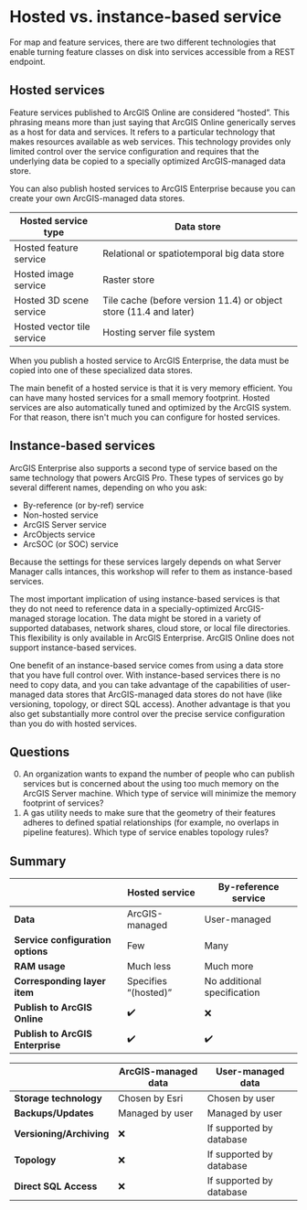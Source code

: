 # Hosted vs. instance-based service

For map and feature services, there are two different technologies that enable turning feature classes on disk into services accessible from a REST endpoint. 

## Hosted services
Feature services published to ArcGIS Online are considered “hosted”. This phrasing means more than just saying that ArcGIS Online generically serves as a host for data and services. It refers to a particular technology that makes resources available as web services. This technology provides only limited control over the service configuration and requires that the underlying data be copied to a specially optimized ArcGIS-managed data store.

You can also publish hosted services to ArcGIS Enterprise because you can create your own ArcGIS-managed data stores. 

|Hosted service type|Data store|
|---|---|
|Hosted feature service|Relational or spatiotemporal big data store|
|Hosted image service|Raster store|
|Hosted 3D scene service|Tile cache (before version 11.4) or object store (11.4 and later)|
|Hosted vector tile service|Hosting server file system|

When you publish a hosted service to ArcGIS Enterprise, the data must be copied into one of these specialized data stores.

The main benefit of a hosted service is that it is very memory efficient. You can have many hosted services for a small memory footprint. Hosted services are also automatically tuned and optimized by the ArcGIS system. For that reason, there isn't much you can configure for hosted services.

## Instance-based services
ArcGIS Enterprise also supports a second type of service based on the same technology that powers ArcGIS Pro. These types of services go by several different names, depending on who you ask:

- By-reference (or by-ref) service
- Non-hosted service
- ArcGIS Server service
- ArcObjects service
- ArcSOC (or SOC) service

Because the settings for these services largely depends on what Server Manager calls intances, this workshop will refer to them as instance-based services.

The most important implication of using instance-based services is that they do not need to reference data in a specially-optimized ArcGIS-managed storage location. The data might be stored in a variety of supported databases, network shares, cloud store, or local file directories. This flexibility is only available in ArcGIS Enterprise. ArcGIS Online does not support instance-based services.

One benefit of an instance-based service comes from using a data store that you have full control over. With instance-based services there is no need to copy data, and you can take advantage of the capabilities of user-managed data stores that ArcGIS-managed data stores do not have (like versioning, topology, or direct SQL access). Another advantage is that you also get substantially more control over the precise service configuration than you do with hosted services.

## Questions
0. An organization wants to expand the number of people who can publish services but is concerned about the using too much memory on the ArcGIS Server machine. Which type of service will minimize the memory footprint of services?
0. A gas utility needs to make sure that the geometry of their features adheres to defined spatial relationships (for example, no overlaps in pipeline features). Which type of service enables topology rules?

## Summary
|                                   | Hosted service       | By-reference service        |
| --------------------------------- | -------------------- | --------------------------- |
| **Data**                          | ArcGIS-managed       | User-managed                |
| **Service configuration options** | Few                  | Many                        |
| **RAM usage**                     | Much less            | Much more                   |
| **Corresponding layer item**      | Specifies “(hosted)” | No additional specification |
| **Publish to ArcGIS Online**      | ✔️                   | ❌                         |
| **Publish to ArcGIS Enterprise**  | ✔️                   | ✔️                         |

|                          | ArcGIS-managed data | User-managed data        |
| ------------------------ | ------------------- | ------------------------ |
| **Storage technology**   | Chosen by Esri	     | Chosen by user           |
| **Backups/Updates**      | Managed by user     | Managed by user          |
| **Versioning/Archiving** | ❌                  | If supported by database |
| **Topology**             | ❌                  | If supported by database |
| **Direct SQL Access**    | ❌                  | If supported by database |
